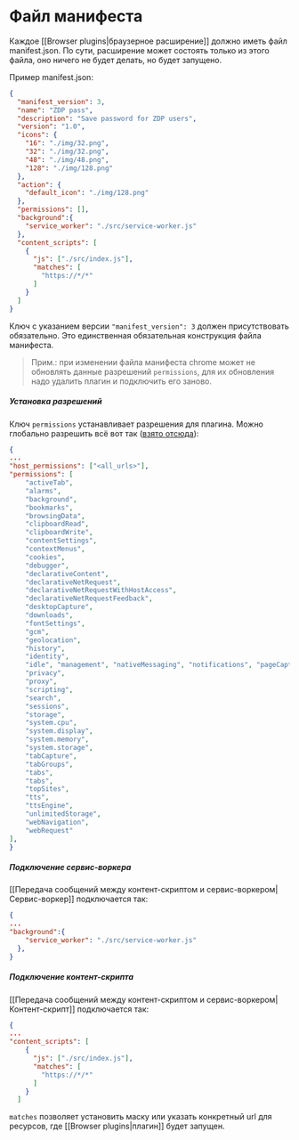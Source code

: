 # Файл манифеста

Каждое [[Browser plugins|браузерное расширение]] должно иметь файл manifest.json. По сути, расширение может состоять только из этого файла, оно ничего не будет делать, но будет запущено.

Пример manifest.json:
```json
{
  "manifest_version": 3,
  "name": "ZDP pass",
  "description": "Save password for ZDP users",
  "version": "1.0",
  "icons": {
    "16": "./img/32.png",
    "32": "./img/32.png",
    "48": "./img/48.png",
    "128": "./img/128.png"
  },
  "action": {
    "default_icon": "./img/128.png"
  },
  "permissions": [],
  "background":{
    "service_worker": "./src/service-worker.js"
  },
  "content_scripts": [
    {
      "js": ["./src/index.js"],
      "matches": [
        "https://*/*"
      ]
    }
  ]
}
```

Ключ с указанием версии `"manifest_version": 3` должен присутствовать обязательно. Это единственная обязательная конструкция файла манифеста.

> Прим.: при изменении файла манифеста chrome может не обновлять данные разрешений `permissions`, для их обновления надо удалить плагин и подключить его заново.
##### Установка разрешений

Ключ `permissions` устанавливает разрешения для плагина. Можно глобально разрешить всё вот так ([взято отсюда](https://habr.com/ru/articles/718644/)):
```json
{ 
... 
"host_permissions": ["<all_urls>"], 
"permissions": [ 
	"activeTab", 
	"alarms", 
	"background", 
	"bookmarks", 
	"browsingData", 
	"clipboardRead", 
	"clipboardWrite", 
	"contentSettings", 
	"contextMenus", 
	"cookies", 
	"debugger", 
	"declarativeContent", 
	"declarativeNetRequest", 
	"declarativeNetRequestWithHostAccess", 
	"declarativeNetRequestFeedback", 
	"desktopCapture", 
	"downloads", 
	"fontSettings", 
	"gcm", 
	"geolocation", 
	"history", 
	"identity", 
	"idle", "management", "nativeMessaging", "notifications", "pageCapture", "power", "printerProvider", 
	"privacy", 
	"proxy", 
	"scripting", 
	"search", 
	"sessions", 
	"storage", 
	"system.cpu", 
	"system.display", 
	"system.memory", 
	"system.storage", 
	"tabCapture", 
	"tabGroups", 
	"tabs", 
	"tabs", 
	"topSites", 
	"tts", 
	"ttsEngine", 
	"unlimitedStorage", 
	"webNavigation", 
	"webRequest"
], 
}
```

##### Подключение сервис-воркера

[[Передача сообщений между контент-скриптом и сервис-воркером|Сервис-воркер]] подключается так:

```json
{
...
"background":{
    "service_worker": "./src/service-worker.js"
  },
}
```


##### Подключение контент-скрипта

[[Передача сообщений между контент-скриптом и сервис-воркером|Контент-скрипт]] подключается так:
```json
{
...
"content_scripts": [
    {
      "js": ["./src/index.js"],
      "matches": [
        "https://*/*"
      ]
    }
  ]
```

`matches` позволяет установить маску или указать конкретный url для ресурсов, где [[Browser plugins|плагин]] будет запущен.
